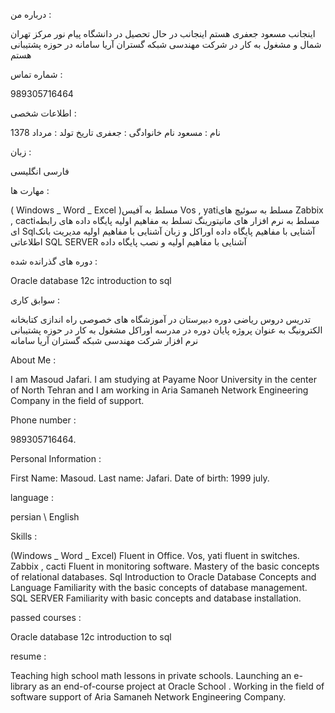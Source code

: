    درباره من :
   
اینجانب مسعود جعفری هستم
اینجانب در حال تحصیل در دانشگاه پیام نور مرکز تهران شمال و مشغول به کار در شرکت مهندسی شبکه گستران آریا سامانه در حوزه پشتیبانی هستم

   شماره تماس :
   
989305716464

   اطلاعات شخصی :
   
نام : مسعود
نام خانوادگی : جعفری 
تاریخ تولد : مرداد 1378

   زبان :
   
فارسی
انگلیسی

   مهارت ها : 
   
( Windows _ Word _ Excel )مسلط به آفیس
Vos , yatiمسلط به سوئیچ های 
Zabbix , cactiمسلط به نرم افزار های مانیتورینگ
تسلط به مفاهیم اولیه پایگاه داده های رابطه ای
Sqlآشنایی با مفاهیم پایگاه داده اوراکل و زبان 
آشنایی با مفاهیم اولیه مدیریت بانک اطلاعاتی
SQL SERVER  آشنایی با مفاهیم اولیه و نصب پایگاه داده 

   دوره های گذرانده شده : 
   
Oracle database 12c introduction to sql

   سوابق کاری : 
   
تدریس دروس ریاضی دوره دبیرستان در آموزشگاه های خصوصی
راه اندازی کتابخانه الکترونیگ به عنوان پروژه پایان دوره در مدرسه اوراکل 
مشغول به کار در حوزه پشتیبانی نرم افزار شرکت مهندسی شبکه گستران آریا سامانه

   About Me :
   
I am Masoud Jafari.
I am studying at Payame Noor University in the center of North Tehran and I am working in Aria Samaneh Network Engineering Company in the field of support.

   Phone number :
 
989305716464.

   Personal Information :
   
First Name: Masoud.
Last name: Jafari.
Date of birth: 1999 july.

   language : 
   

persian \ English

   Skills :
   

(Windows _ Word _ Excel) Fluent in Office.
Vos, yati fluent in switches.
Zabbix , cacti Fluent in monitoring software. 
Mastery of the basic concepts of relational databases. 
Sql Introduction to Oracle Database Concepts and Language Familiarity with the basic concepts of database management. 
SQL SERVER Familiarity with basic concepts and database installation.

   passed courses :
   
Oracle database 12c introduction to sql

   resume :
   

Teaching high school math lessons in private schools.
Launching an e-library as an end-of-course project at Oracle School .
Working in the field of software support of Aria Samaneh Network Engineering Company.




